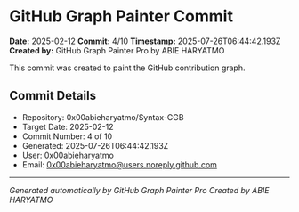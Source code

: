 # GitHub Graph Painter Commit

**Date:** 2025-02-12
**Commit:** 4/10
**Timestamp:** 2025-07-26T06:44:42.193Z
**Created by:** GitHub Graph Painter Pro by ABIE HARYATMO

This commit was created to paint the GitHub contribution graph.

## Commit Details
- Repository: 0x00abieharyatmo/Syntax-CGB
- Target Date: 2025-02-12
- Commit Number: 4 of 10
- Generated: 2025-07-26T06:44:42.193Z
- User: 0x00abieharyatmo
- Email: 0x00abieharyatmo@users.noreply.github.com

---
*Generated automatically by GitHub Graph Painter Pro*
*Created by ABIE HARYATMO*
